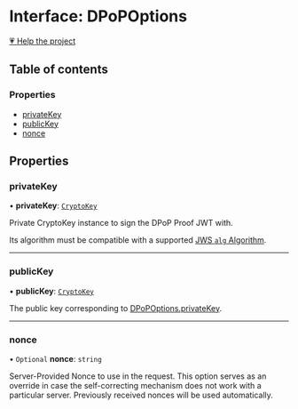 # Interface: DPoPOptions

[💗 Help the project](https://github.com/sponsors/panva)

## Table of contents

### Properties

- [privateKey](DPoPOptions.md#privatekey)
- [publicKey](DPoPOptions.md#publickey)
- [nonce](DPoPOptions.md#nonce)

## Properties

### privateKey

• **privateKey**: [`CryptoKey`]( https://developer.mozilla.org/docs/Web/API/CryptoKey )

Private CryptoKey instance to sign the DPoP Proof JWT with.

Its algorithm must be compatible with a supported [JWS `alg` Algorithm](../types/JWSAlgorithm.md).

___

### publicKey

• **publicKey**: [`CryptoKey`]( https://developer.mozilla.org/docs/Web/API/CryptoKey )

The public key corresponding to [DPoPOptions.privateKey](DPoPOptions.md#privatekey).

___

### nonce

• `Optional` **nonce**: `string`

Server-Provided Nonce to use in the request. This option serves as an override in case the
self-correcting mechanism does not work with a particular server. Previously received nonces
will be used automatically.
